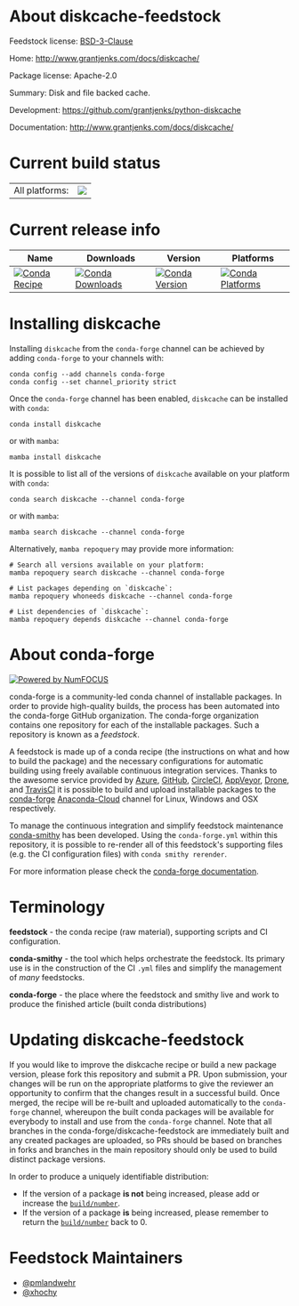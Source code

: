 About diskcache-feedstock
=========================

Feedstock license: [BSD-3-Clause](https://github.com/conda-forge/diskcache-feedstock/blob/main/LICENSE.txt)

Home: http://www.grantjenks.com/docs/diskcache/

Package license: Apache-2.0

Summary: Disk and file backed cache.

Development: https://github.com/grantjenks/python-diskcache

Documentation: http://www.grantjenks.com/docs/diskcache/

Current build status
====================


<table><tr><td>All platforms:</td>
    <td>
      <a href="https://dev.azure.com/conda-forge/feedstock-builds/_build/latest?definitionId=2864&branchName=main">
        <img src="https://dev.azure.com/conda-forge/feedstock-builds/_apis/build/status/diskcache-feedstock?branchName=main">
      </a>
    </td>
  </tr>
</table>

Current release info
====================

| Name | Downloads | Version | Platforms |
| --- | --- | --- | --- |
| [![Conda Recipe](https://img.shields.io/badge/recipe-diskcache-green.svg)](https://anaconda.org/conda-forge/diskcache) | [![Conda Downloads](https://img.shields.io/conda/dn/conda-forge/diskcache.svg)](https://anaconda.org/conda-forge/diskcache) | [![Conda Version](https://img.shields.io/conda/vn/conda-forge/diskcache.svg)](https://anaconda.org/conda-forge/diskcache) | [![Conda Platforms](https://img.shields.io/conda/pn/conda-forge/diskcache.svg)](https://anaconda.org/conda-forge/diskcache) |

Installing diskcache
====================

Installing `diskcache` from the `conda-forge` channel can be achieved by adding `conda-forge` to your channels with:

```
conda config --add channels conda-forge
conda config --set channel_priority strict
```

Once the `conda-forge` channel has been enabled, `diskcache` can be installed with `conda`:

```
conda install diskcache
```

or with `mamba`:

```
mamba install diskcache
```

It is possible to list all of the versions of `diskcache` available on your platform with `conda`:

```
conda search diskcache --channel conda-forge
```

or with `mamba`:

```
mamba search diskcache --channel conda-forge
```

Alternatively, `mamba repoquery` may provide more information:

```
# Search all versions available on your platform:
mamba repoquery search diskcache --channel conda-forge

# List packages depending on `diskcache`:
mamba repoquery whoneeds diskcache --channel conda-forge

# List dependencies of `diskcache`:
mamba repoquery depends diskcache --channel conda-forge
```


About conda-forge
=================

[![Powered by
NumFOCUS](https://img.shields.io/badge/powered%20by-NumFOCUS-orange.svg?style=flat&colorA=E1523D&colorB=007D8A)](https://numfocus.org)

conda-forge is a community-led conda channel of installable packages.
In order to provide high-quality builds, the process has been automated into the
conda-forge GitHub organization. The conda-forge organization contains one repository
for each of the installable packages. Such a repository is known as a *feedstock*.

A feedstock is made up of a conda recipe (the instructions on what and how to build
the package) and the necessary configurations for automatic building using freely
available continuous integration services. Thanks to the awesome service provided by
[Azure](https://azure.microsoft.com/en-us/services/devops/), [GitHub](https://github.com/),
[CircleCI](https://circleci.com/), [AppVeyor](https://www.appveyor.com/),
[Drone](https://cloud.drone.io/welcome), and [TravisCI](https://travis-ci.com/)
it is possible to build and upload installable packages to the
[conda-forge](https://anaconda.org/conda-forge) [Anaconda-Cloud](https://anaconda.org/)
channel for Linux, Windows and OSX respectively.

To manage the continuous integration and simplify feedstock maintenance
[conda-smithy](https://github.com/conda-forge/conda-smithy) has been developed.
Using the ``conda-forge.yml`` within this repository, it is possible to re-render all of
this feedstock's supporting files (e.g. the CI configuration files) with ``conda smithy rerender``.

For more information please check the [conda-forge documentation](https://conda-forge.org/docs/).

Terminology
===========

**feedstock** - the conda recipe (raw material), supporting scripts and CI configuration.

**conda-smithy** - the tool which helps orchestrate the feedstock.
                   Its primary use is in the construction of the CI ``.yml`` files
                   and simplify the management of *many* feedstocks.

**conda-forge** - the place where the feedstock and smithy live and work to
                  produce the finished article (built conda distributions)


Updating diskcache-feedstock
============================

If you would like to improve the diskcache recipe or build a new
package version, please fork this repository and submit a PR. Upon submission,
your changes will be run on the appropriate platforms to give the reviewer an
opportunity to confirm that the changes result in a successful build. Once
merged, the recipe will be re-built and uploaded automatically to the
`conda-forge` channel, whereupon the built conda packages will be available for
everybody to install and use from the `conda-forge` channel.
Note that all branches in the conda-forge/diskcache-feedstock are
immediately built and any created packages are uploaded, so PRs should be based
on branches in forks and branches in the main repository should only be used to
build distinct package versions.

In order to produce a uniquely identifiable distribution:
 * If the version of a package **is not** being increased, please add or increase
   the [``build/number``](https://docs.conda.io/projects/conda-build/en/latest/resources/define-metadata.html#build-number-and-string).
 * If the version of a package **is** being increased, please remember to return
   the [``build/number``](https://docs.conda.io/projects/conda-build/en/latest/resources/define-metadata.html#build-number-and-string)
   back to 0.

Feedstock Maintainers
=====================

* [@pmlandwehr](https://github.com/pmlandwehr/)
* [@xhochy](https://github.com/xhochy/)

